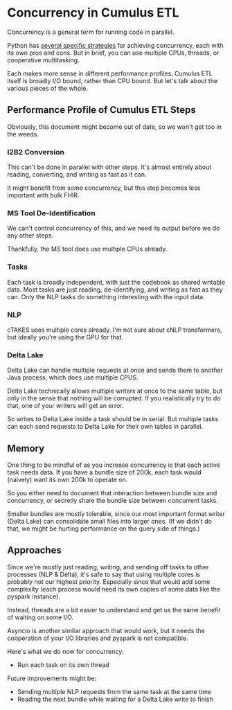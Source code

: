 # Concurrency in Cumulus ETL

Concurrency is a general term for running code in parallel.

Python has [several specific strategies](https://realpython.com/python-concurrency/)
for achieving concurrency, each with its own pros and cons.
But in brief, you can use multiple CPUs, threads, or cooperative multitasking.

Each makes more sense in different performance profiles.
Cumulus ETL itself is broadly I/O bound, rather than CPU bound.
But let's talk about the various pieces of the whole.

## Performance Profile of Cumulus ETL Steps

Obviously, this document might become out of date, so we won't get too in the weeds.

### I2B2 Conversion

This can't be done in parallel with other steps.
It's almost entirely about reading, converting, and writing as fast as it can.

It might benefit from some concurrency, but this step becomes less important with bulk FHIR.

### MS Tool De-Identification

We can't control concurrency of this, and we need its output before we do any other steps.

Thankfully, the MS tool does use multiple CPUs already.

### Tasks

Each task is broadly independent, with just the codebook as shared writable data.
Most tasks are just reading, de-identifying, and writing as fast as they can.
Only the NLP tasks do something interesting with the input data.

### NLP

cTAKES uses multiple cores already.
I'm not sure about cNLP transformers, but ideally you're using the GPU for that.

### Delta Lake

Delta Lake can handle multiple requests at once and sends them to another Java process,
which does use multiple CPUS.

Delta Lake technically allows multiple writers at once to the same table,
but only in the sense that nothing will be corrupted.
If you realistically try to do that, one of your writers will get an error.

So writes to Delta Lake inside a task should be in serial.
But multiple tasks can each send requests to Delta Lake for their own tables in parallel.

## Memory

One thing to be mindful of as you increase concurrency is that each active task needs data.
If you have a bundle size of 200k, each task would (naively) want its own 200k to operate on.

So you either need to document that interaction between bundle size and concurrency,
or secretly share the bundle size between concurrent tasks.

Smaller bundles are mostly tolerable, since our most important format writer (Delta Lake) can
consolidate small files into larger ones.
(If we didn't do that, we might be hurting performance on the query side of things.)

## Approaches

Since we're mostly just reading, writing, and sending off tasks to other processes (NLP & Delta),
it's safe to say that using multiple cores is probably not our highest priority.
Especially since that would add some complexity (each process would need its own copies of some
data like the pyspark instance).

Instead, threads are a bit easier to understand and get us the same benefit of waiting on some I/O.

Asyncio is another similar approach that would work,
but it needs the cooperation of your I/O libraries and pyspark is not compatible.

Here's what we do now for concurrency:
- Run each task on its own thread

Future improvements might be:
- Sending multiple NLP requests from the same task at the same time
- Reading the next bundle while waiting for a Delta Lake write to finish
